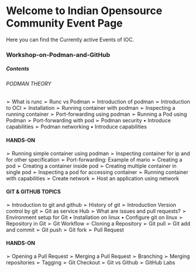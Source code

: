 # Welcome to Indian Opensource Community Event Page

Here you can find the Currently active Events of IOC.

### Workshop-on-Podman-and-GitHub

##### Contents

###### PODMAN THEORY

➢ What is runc
➢ Runc vs Podman
➢ Introduction of podman
➢ Introduction to OCI
➢ Installation
➢ Running container with podman
➢ Inspecting a running container
➢ Port-forwarding using podman
➢ Running a Pod using Podman
➢ Port-forwarding with pod
➢ Podman security
  • Introduce capabilities
➢ Podman networking
  • Introduce capabilities

#### HANDS-ON

➢ Running simple container using
podman
➢ Inspecting container for ip and for other
specification
➢ Port-forwarding: Example of mario
➢ Creating a pod
➢ Creating a container inside pod
➢ Creating multiple container in single pod
➢ Inspecting a pod for accessing container
➢ Running container with capabilities
➢ Create network
➢ Host an application using network

#### GIT & GITHUB TOPICS

➢ Introduction to git and github
➢ History of git
➢ Introduction Version control by git
➢ Git as service Hub
➢ What are issues and pull requests?
➢ Environment setup for Git
• Installation on linux
• Configure git on linux
➢ Repository in Git
➢ Git Workflow
➢ Cloning a Repository
➢ Git pull
➢ Git add and commit
➢ Git push
➢ Git fork
➢ Pull Request

#### HANDS-ON
➢ Opening a Pull Request
➢ Merging a Pull Request
➢ Branching
➢ Merging repositories
➢ Tagging
➢ Git Checkout
➢ Git vs Github
➢ GitHub Labs
